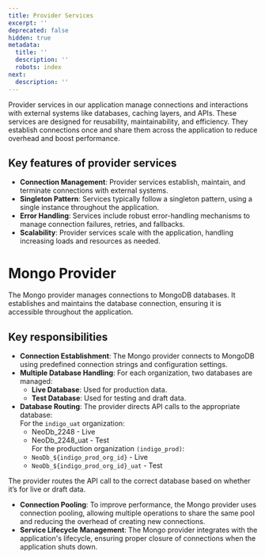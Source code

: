 ```yaml
---
title: Provider Services
excerpt: ''
deprecated: false
hidden: true
metadata:
  title: ''
  description: ''
  robots: index
next:
  description: ''
---
```

Provider services in our application manage connections and interactions with external systems like databases, caching layers, and APIs. These services are designed for reusability, maintainability, and efficiency. They establish connections once and share them across the application to reduce overhead and boost performance.

## Key features of provider services

* **Connection Management**: Provider services establish, maintain, and terminate connections with external systems.
* **Singleton Pattern**: Services typically follow a singleton pattern, using a single instance throughout the application.
* **Error Handling**: Services include robust error-handling mechanisms to manage connection failures, retries, and fallbacks.
* **Scalability**: Provider services scale with the application, handling increasing loads and resources as needed.

# Mongo Provider

The Mongo provider manages connections to MongoDB databases. It establishes and maintains the database connection, ensuring it is accessible throughout the application.

## Key responsibilities

* **Connection Establishment**: The Mongo provider connects to MongoDB using predefined connection strings and configuration settings.
* **Multiple Database Handling**: For each organization, two databases are managed:
  * **Live Database**: Used for production data.
  * **Test Database**: Used for testing and draft data.
* **Database Routing**: The provider directs API calls to the appropriate database:\
  For the `indigo_uat` organization:
  * NeoDb\_2248 - Live
  * NeoDb\_2248\_uat - Test\
    For the production organization `(indigo_prod)`:
  * `NeoDb_${indigo_prod_org_id}` - Live
  * `NeoDb_${indigo_prod_org_id}_uat` - Test

The provider routes the API call to the correct database based on whether it’s for live or draft data.

* **Connection Pooling**: To improve performance, the Mongo provider uses connection pooling, allowing multiple operations to share the same pool and reducing the overhead of creating new connections.
* **Service Lifecycle Management**: The Mongo provider integrates with the application's lifecycle, ensuring proper closure of connections when the application shuts down.
